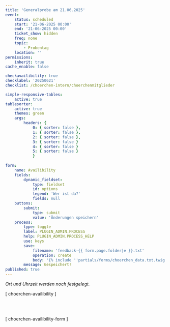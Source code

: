 ```yaml
---
title: 'Generalprobe am 21.06.2025'
event:
    status: scheduled
    start: '21-06-2025 00:00'
    end: '21-06-2025 00:00'
    ticket_show: hidden
    freq: none
    topic:
        - Probentag
    location: ''
permissions:
    inherit: true
cache_enable: false

checkavailibility: true
checklabel: '20250621'
checklist: /choerchen-intern/choerchenmitglieder

simple-responsive-tables:
    active: true
tablesorter:
    active: true
    themes: green
    args:
        headers: {
            0: { sorter: false },
            1: { sorter: false },
            2: { sorter: false },
            3: { sorter: false }
            4: { sorter: false }
            5: { sorter: false }
            }
            
form:
    name: Availibility
    fields:
        dynamic_fieldset:
            type: fieldset
            id: options
            legend: 'Wer ist da?'
            fields: null
    buttons:
        submit:
            type: submit
            value: 'Änderungen speichern'
    process:
        type: toggle
        label: PLUGIN_ADMIN.PROCESS
        help: PLUGIN_ADMIN.PROCESS_HELP
        use: keys
        save:
            filename: 'feedback-{{ form.page.folder|e }}.txt'
            operation: create
            body: '{% include ''partials/forms/choerchen_data.txt.twig'' %}'
        message: Gespeichert!
published: true
---
```


_Ort und Uhrzeit werden noch festgelegt._



[ choerchen-availibility ]

</br>
</br>

[ choerchen-availibility-form ]

